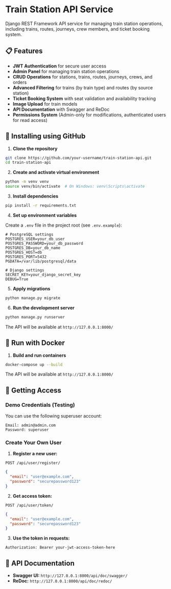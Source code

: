 # Train Station API Service

Django REST Framework API service for managing train station operations, including trains, routes, journeys, crew members, and ticket booking system.

## 📋 Features

- **JWT Authentication** for secure user access
- **Admin Panel** for managing train station operations
- **CRUD Operations** for stations, trains, routes, journeys, crews, and orders
- **Advanced Filtering** for trains (by train type) and routes (by source station)
- **Ticket Booking System** with seat validation and availability tracking
- **Image Upload** for train models
- **API Documentation** with Swagger and ReDoc
- **Permissions System** (Admin-only for modifications, authenticated users for read access)

## 🚀 Installing using GitHub

1. **Clone the repository**
```bash
git clone https://github.com/your-username/train-station-api.git
cd train-station-api
```

2. **Create and activate virtual environment**
```bash
python -m venv venv
source venv/bin/activate  # On Windows: venv\Scripts\activate
```

3. **Install dependencies**
```bash
pip install -r requirements.txt
```

4. **Set up environment variables**

Create a `.env` file in the project root (see `.env.example`):
```env
# PostgreSQL settings
POSTGRES_USER=your_db_user
POSTGRES_PASSWORD=your_db_password
POSTGRES_DB=your_db_name
POSTGRES_HOST=db
POSTGRES_PORT=5432
PGDATA=/var/lib/postgresql/data

# Django settings
SECRET_KEY=your_django_secret_key
DEBUG=True
```

5. **Apply migrations**
```bash
python manage.py migrate
```

6. **Run the development server**
```bash
python manage.py runserver
```

The API will be available at `http://127.0.0.1:8000/`

## 🐳 Run with Docker

1. **Build and run containers**
```bash
docker-compose up --build
```

The API will be available at `http://127.0.0.1:8000/`

## 🔑 Getting Access

### Demo Credentials (Testing)

You can use the following superuser account:
```
Email: admin@admin.com
Password: superuser
```

### Create Your Own User

1. **Register a new user:**
```
POST /api/user/register/
```
```json
{
  "email": "user@example.com",
  "password": "securepassword123"
}
```

2. **Get access token:**
```
POST /api/user/token/
```
```json
{
  "email": "user@example.com",
  "password": "securepassword123"
}
```

3. **Use the token in requests:**
```
Authorization: Bearer your-jwt-access-token-here
```

## 📖 API Documentation

- **Swagger UI:** `http://127.0.0.1:8000/api/doc/swagger/`
- **ReDoc:** `http://127.0.0.1:8000/api/doc/redoc/`